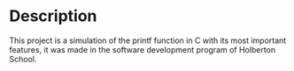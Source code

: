 # Description
This project is a simulation of the printf function in C with its most important features, it was made in the software development program of Holberton School.
